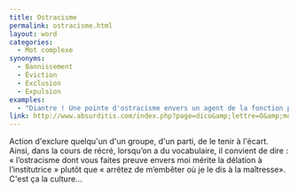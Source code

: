 ```yaml
---
title: Ostracisme
permalink: ostracisme.html
layout: word
categories:
  - Mot complexe
synonyms:
  - Bannissement
  - Éviction
  - Exclusion
  - Expulsion
examples:
  - "Diantre ! Une pointe d'ostracisme envers un agent de la fonction publiquehors de l'exercice de ses fonctions ? Cela risque de ne pas vouscoûter grand-chose, si ce n'est quelque anathème imprécatoire ab imo pectore !"
link: http://www.absurditis.com/index.php?page=dico&amp;lettre=O&amp;mot=Ostracisme
---
```


Action d'exclure quelqu'un d'un groupe, d'un parti, de le tenir à l'écart.
Ainsi, dans la cours de récré, lorsqu’on a du vocabulaire, il convient de dire : « l’ostracisme dont vous faites preuve envers moi mérite la délation à l’institutrice » plutôt que « arrêtez de m’embêter où je le dis à la maîtresse». C'est ça la culture...

